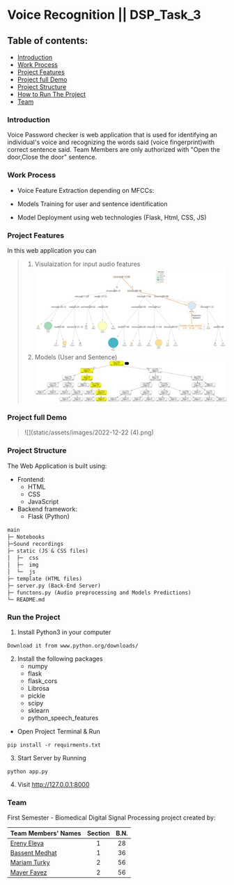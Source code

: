 # Voice Recognition || DSP_Task_3


## Table of contents:

- [Introduction](#introduction)
- [Work Process](#work-process)
- [Project Features](#project-features)
- [Project full Demo](#project-full-demo)
- [Project Structure](#project-structure)
- [How to Run The Project](#run-the-project)
- [Team]()

### Introduction

Voice Password checker is web application that is used for identifying an individual's voice and recognizing the words said (voice fingerprint)with correct sentence said. Team Members are only authorized with "Open the door,Close the door" sentence.

### Work Process

- Voice Feature Extraction depending on MFCCs:

- Models Training for user and sentence identification

- Model Deployment using web technologies (Flask, Html, CSS, JS)

### Project Features

In this web application you can

> 1. Visulaization for input audio features
>    ![](static/assets/images/tree_path_long.svg)
> 2. Models (User and Sentence)
>    ![](static/assets/images/tree.png)
### Project full Demo

>    ![](static/assets/images/2022-12-22 (4).png)

### Project Structure

The Web Application is built using:

- Frontend:
  - HTML
  - CSS
  - JavaScript
- Backend framework:
  - Flask (Python)

```
main
├─ Notebooks
├─Sound recordings
├─ static (JS & CSS files)
│  ├─  css
│  ├─  img
│  └─  js
├─ template (HTML files)
├─ server.py (Back-End Server)
├─ functons.py (Audio preprocessing and Models Predictions)
└─ README.md
```

### Run the Project

1. Install Python3 in your computer

```
Download it from www.python.org/downloads/
```

2. Install the following packages
   - numpy
   - flask
   - flask_cors
   - Librosa
   - pickle
   - scipy
   - sklearn
   - python_speech_features

- Open Project Terminal & Run

```
pip install -r requirments.txt
```

3. Start Server by Running

```
python app.py
```

4. Visit http://127.0.0.1:8000

### Team

First Semester - Biomedical Digital Signal Processing project created by:

| Team Members' Names                                  | Section | B.N. |
| ---------------------------------------------------- | :-----: | :--: |
| [Ereny Eleya ](https://)                             |    1    |  28  |
| [Bassent Medhat](https://github.com/bassantmedhat)   |    1    |  36  |
| [Mariam Turky](https://github.com/MariamTurky)       |    2    |  56  |
| [Mayer Fayez](https://)                              |    2    |  56  |

